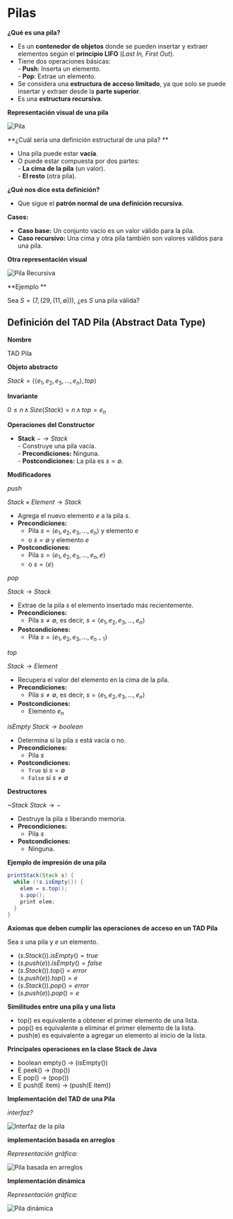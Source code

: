 # Pilas

**¿Qué es una pila?**  

- Es un **contenedor de objetos** donde se pueden insertar y extraer elementos según el **principio LIFO** (*Last In, First Out*).  
- Tiene dos operaciones básicas:  
	  - **Push**: Inserta un elemento.  
	  - **Pop**: Extrae un elemento.  
- Se considera una **estructura de acceso limitado**, ya que solo se puede insertar y extraer desde la **parte superior**.  
- Es una **estructura recursiva**.  

**Representación visual de una pila**  

![Pila](/3_Estructuras_NO_Recursivas/3_Generics/4_EditorTexto/Images/stack.png)  

**¿Cuál sería una definición estructural de una pila? **  

- Una pila puede estar **vacía**.  
- O puede estar compuesta por dos partes:  
	  - **La cima de la pila** (un valor).  
	  - **El resto** (otra pila).  

**¿Qué nos dice esta definición?**  

- Que sigue el **patrón normal de una definición recursiva**.  

**Casos:**  

- **Caso base:** Un conjunto vacío es un valor válido para la pila.  
- **Caso recursivo:** Una cima y otra pila también son valores válidos para una pila.  

**Otra representación visual**   

![Pila Recursiva](/3_Estructuras_NO_Recursivas/3_Generics/4_EditorTexto/Images/stack1.png)  

**Ejemplo **  

Sea $S = (7,(29,(11,\emptyset)))$, ¿es $S$ una pila válida?  

## Definición del TAD Pila (Abstract Data Type)  

**Nombre**  

TAD Pila

**Objeto abstracto**  

$Stack = \langle \langle e_1,e_2,e_3,...,e_n \rangle, top \rangle$  

**Invariante**    

$0 \leq n \, \wedge \, Size(Stack) = n \, \wedge \, top = e_n$  

**Operaciones del Constructor**  

- **Stack** $- \longrightarrow Stack$  
	  - Construye una pila vacía.  
	  - **Precondiciones:** Ninguna.  
	  - **Postcondiciones:** La pila es $s = \emptyset$.  
  

**Modificadores**  

*push*

$Stack \times Element \longrightarrow Stack$  
- Agrega el nuevo elemento $e$ a la pila $s$.  
- **Precondiciones:**  
  - Pila $s =  \langle e_1,e_2,e_3,...,e_n \rangle$ y elemento $e$  
  - o $s = \emptyset$ y elemento $e$  
- **Postcondiciones:**  
  - Pila $s =  \langle e_1,e_2,e_3,...,e_n, e \rangle$  
  - o $s = \langle e \rangle$  

*pop*

$Stack \longrightarrow Stack$  
- Extrae de la pila $s$ el elemento insertado más recientemente.  
- **Precondiciones:**  
  - Pila $s \neq \emptyset$, es decir, $s =  \langle e_1,e_2,e_3,...,e_n \rangle$  
- **Postcondiciones:**  
  - Pila $s =  \langle e_1,e_2,e_3,...,e_{n-1} \rangle$  

*top*

$Stack \longrightarrow Element$  
- Recupera el valor del elemento en la cima de la pila.  
- **Precondiciones:**  
  - Pila $s \neq \emptyset$, es decir, $s =  \langle e_1,e_2,e_3,...,e_n \rangle$  
- **Postcondiciones:**  
  - Elemento $e_n$  

*isEmpty*
$Stack \longrightarrow boolean$  
- Determina si la pila $s$ está vacía o no.  
- **Precondiciones:**  
  - Pila $s$  
- **Postcondiciones:**  
  - `True` si $s = \emptyset$  
  - `False` si $s \neq \emptyset$  

**Destructores**

*~Stack*
$Stack \longrightarrow -$  
- Destruye la pila $s$ liberando memoria.  
- **Precondiciones:**  
  - Pila $s$  
- **Postcondiciones:**  
  - Ninguna.  

**Ejemplo de impresión de una pila**

```java
printStack(Stack s) {
  while (!s.isEmpty()) { 
    elem = s.top();
    s.pop();
    print elem;
  }
}
```

**Axiomas que deben cumplir las operaciones de acceso en un TAD Pila**

Sea $s$ una pila y $e$ un elemento.

* $(s.Stack()).isEmpty() = true$
* $(s.push(e)).isEmpty() = false$
* $(s.Stack( )).top() = error$
* $(s.push(e)).top() = e$
* $(s.Stack()).pop() = error$
* $(s.push(e)).pop() = e$

**Similitudes entre una pila y una lista**

* top() es equivalente a obtener el primer elemento de una lista.
* pop() es equivalente a eliminar el primer elemento de la lista.
* push(e) es equivalente a agregar un elemento al inicio de la lista.

**Principales operaciones en la clase Stack de Java**

* boolean empty() → (isEmpty())
* E peek() → (top())
* E pop() → (pop())
* E push(E item) → (push(E item))

**Implementación del TAD de una Pila**

*interfaz?*

![Interfaz de la pila](/3_Estructuras_NO_Recursivas/3_Generics/4_EditorTexto/Images/interfaz.png)


**implementación basada en arreglos**

*Representación gráfica:*

![Pila basada en arreglos](/3_Estructuras_NO_Recursivas/3_Generics/4_EditorTexto/Images/pila.png)


**Implementación dinámica**

*Representación gráfica:*

![Pila dinámica](/3_Estructuras_NO_Recursivas/3_Generics/4_EditorTexto/Images/pilad.png)






